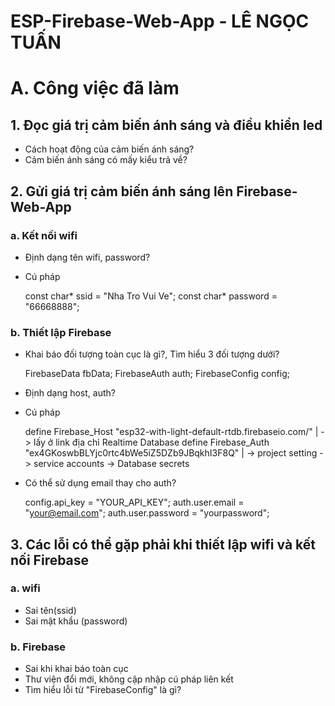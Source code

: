 # ESP-Firebase-Web-App - LÊ NGỌC TUẤN

# A. Công việc đã làm
## 1. Đọc giá trị cảm biến ánh sáng và điều khiển led
- Cách hoạt động của cảm biến ánh sáng?
- Cảm biến ánh sáng có mấy kiểu trả về?
## 2. Gửi giá trị cảm biến ánh sáng lên Firebase-Web-App
### a. Kết nối wifi
- Định dạng tên wifi, password?
- Cú pháp
	
	const char* ssid = "Nha Tro Vui Ve";
	const char* password = "66668888";
	
### b. Thiết lập Firebase
- Khai báo đối tượng toàn cục là gì?, Tìm hiểu 3 đối tượng dưới?
	
	FirebaseData fbData;
	FirebaseAuth auth;
	FirebaseConfig config;
	
- Định dạng host, auth?
- Cú pháp

	define Firebase_Host  "esp32-with-light-default-rtdb.firebaseio.com/" | -> lấy ở link địa chỉ Realtime Database
	define Firebase_Auth  "ex4GKoswbBLYjc0rtc4bWe5iZ5DZb9JBqkhI3F8Q" | -> project setting -> service accounts -> Database secrets
	
- Có thể sử dụng email thay cho auth?
	
	config.api_key = "YOUR_API_KEY";
	auth.user.email = "your@email.com";
	auth.user.password = "yourpassword";
## 3. Các lỗi có thể gặp phải khi thiết lập wifi và kết nối Firebase

### a. wifi
- Sai tên(ssid)
- Sai mật khẩu (password)
### b. Firebase
- Sai khi khai báo toàn cục
- Thư viện đổi mới, không cập nhập cú pháp liên kết 
- Tìm hiểu lỗi từ "FirebaseConfig" là gì?